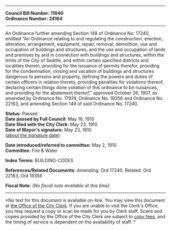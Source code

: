 * * * * *  
  
**Council Bill Number: [](#h0)[](#h2)11940**   
**Ordinance Number: 24164**  
  
* * * * *  
  
An Ordinance further amending Section 148 of Ordinance No. 17240, entitled "An Ordinance relating to and regulating the construction, erection, alteration, arrangement, equipment, repair, removal, demolition, use and occupation of buildings and structures, and the use and occupation of lands and premises by and in connection with buildings and structures, within the limits of the City of Seattle, and within certain specified districts and localities therein, providing for the issuance of permits therefor, providing for the condemnation, closing and vacation of buildings and structures dangerous to persons and property, defining the powers and duties of certain officers in relation thereto, providing penalties for violations thereof, declaring certain things done violation of this ordinance to be nuisances, and providing for the abatement thereof," approved October 26, 1907, as amended by Ordinance No. 17974, Ordinance No. 19356 and Ordinance No. 22163, and amending Section 149 of said Ordinance No. 17240.  
  
**Status:** Passed   
**Date passed by Full Council:** May 16, 1910   
**Date filed with the City Clerk:** May 23, 1910   
**Date of Mayor's signature:** May 23, 1910   
[(about the signature date)](/~public/approvaldate.htm)   
  
  
**Date introduced/referred to committee:** May 2, 1910   
**Committee:** Fire & Water   
  
**Index Terms:** BUILDING-CODES  
  
**References/Related Documents:** Amending: Ord 17240. Related: Ord 22163, Ord 19356  
  
**Fiscal Note:** *(No fiscal note available at this time)*  
  
* * * * *  
  
*No text for this document is available on-line. You may view this document at [the Office of the City Clerk](http://www.seattle.gov/leg/clerk/contactUs.htm). If you are unable to visit the Clerk's Office, you may request a copy or scan be made for you by Clerk staff. Scans and copies provided by the Office of the City Clerk are subject to [copy fees](http://clerk.seattle.gov/~public/clerkfees.htm), and the timing of service is dependent on the availability of staff. *  
  
  

